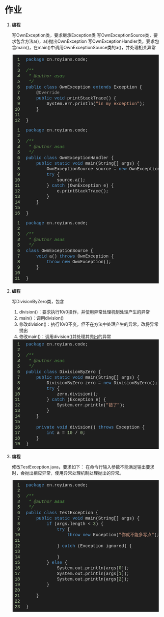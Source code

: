 # 作业

1. **编程**

    写OwnException类，要求继承Exception类
    写OwnExceptionSource类，要求包含方法a()，a()抛出OwnException
    写OwnExceptionHandler类，要求包含main()，在main()中调用OwnExceptionSource类的a()，并处理相关异常

    <div class="output_wrapper mdui-center" id="output_wrapper_id" style="font-size: 16px; color: rgb(62, 62, 62); line-height: 1.6; word-spacing: 0px; letter-spacing: 0px; font-family: 'Helvetica Neue', Helvetica, 'Hiragino Sans GB', 'Microsoft YaHei', Arial, sans-serif; background-image: linear-gradient(90deg, rgba(250, 255, 255, 0.05) 3%, rgba(250, 255, 255, 0) 3%), linear-gradient(360deg, rgba(250, 255, 255, 0.05) 3%, rgba(255, 255, 255, 0) 3%); background-size: 20px 20px; background-position: center center;"><pre style="font-size: inherit; color: inherit; line-height: inherit; margin: 0px; padding: 0px;"><code class="java language-java hljs" style="overflow-wrap: break-word; margin: 0px 2px; line-height: 18px; font-size: 14px; font-weight: normal; word-spacing: 0px; letter-spacing: 0px; font-family: Consolas, Inconsolata, Courier, monospace; border-radius: 0px; overflow-x: auto; padding: 0.5em; background: rgb(30, 30, 30); color: rgb(220, 220, 220); white-space: pre !important; word-wrap: normal !important; word-break: normal !important; overflow: auto !important; display: -webkit-box !important;"><span class="linenum hljs-number" style="font-size: inherit; line-height: inherit; margin: 0px; padding: 0px; color: rgb(184, 215, 163); padding-right: 20px; word-spacing: 0px; word-wrap: inherit !important; word-break: inherit !important;"> 1</span><span class="hljs-keyword" style="font-size: inherit; line-height: inherit; margin: 0px; padding: 0px; color: rgb(86, 156, 214); word-wrap: inherit !important; word-break: inherit !important;">package</span>&nbsp;cn.royians.code;<br><span class="linenum hljs-number" style="font-size: inherit; line-height: inherit; margin: 0px; padding: 0px; color: rgb(184, 215, 163); padding-right: 20px; word-spacing: 0px; word-wrap: inherit !important; word-break: inherit !important;"> 2</span><br><span class="linenum hljs-number" style="font-size: inherit; line-height: inherit; margin: 0px; padding: 0px; color: rgb(184, 215, 163); padding-right: 20px; word-spacing: 0px; word-wrap: inherit !important; word-break: inherit !important;"> 3</span><span class="hljs-comment" style="font-size: inherit; line-height: inherit; margin: 0px; padding: 0px; color: rgb(87, 166, 74); font-style: italic; word-wrap: inherit !important; word-break: inherit !important;">/**<br><span class="linenum hljs-number" style="font-size: inherit; line-height: inherit; margin: 0px; padding: 0px; color: rgb(184, 215, 163); padding-right: 20px; word-spacing: 0px; word-wrap: inherit !important; word-break: inherit !important;"> 4</span>&nbsp;*&nbsp;<span class="hljs-doctag" style="font-size: inherit; line-height: inherit; margin: 0px; padding: 0px; color: rgb(96, 139, 78); word-wrap: inherit !important; word-break: inherit !important;">@author</span>&nbsp;asus<br><span class="linenum hljs-number" style="font-size: inherit; line-height: inherit; margin: 0px; padding: 0px; color: rgb(184, 215, 163); padding-right: 20px; word-spacing: 0px; word-wrap: inherit !important; word-break: inherit !important;"> 5</span>&nbsp;*/</span><br><span class="linenum hljs-number" style="font-size: inherit; line-height: inherit; margin: 0px; padding: 0px; color: rgb(184, 215, 163); padding-right: 20px; word-spacing: 0px; word-wrap: inherit !important; word-break: inherit !important;"> 6</span><span class="hljs-keyword" style="font-size: inherit; line-height: inherit; margin: 0px; padding: 0px; color: rgb(86, 156, 214); word-wrap: inherit !important; word-break: inherit !important;">public</span>&nbsp;<span class="hljs-class" style="font-size: inherit; line-height: inherit; margin: 0px; padding: 0px; color: rgb(184, 215, 163); word-wrap: inherit !important; word-break: inherit !important;"><span class="hljs-keyword" style="font-size: inherit; line-height: inherit; margin: 0px; padding: 0px; color: rgb(86, 156, 214); word-wrap: inherit !important; word-break: inherit !important;">class</span>&nbsp;<span class="hljs-title" style="font-size: inherit; line-height: inherit; margin: 0px; padding: 0px; color: rgb(220, 220, 220); word-wrap: inherit !important; word-break: inherit !important;">OwnException</span>&nbsp;<span class="hljs-keyword" style="font-size: inherit; line-height: inherit; margin: 0px; padding: 0px; color: rgb(86, 156, 214); word-wrap: inherit !important; word-break: inherit !important;">extends</span>&nbsp;<span class="hljs-title" style="font-size: inherit; line-height: inherit; margin: 0px; padding: 0px; color: rgb(220, 220, 220); word-wrap: inherit !important; word-break: inherit !important;">Exception</span>&nbsp;</span>{<br><span class="linenum hljs-number" style="font-size: inherit; line-height: inherit; margin: 0px; padding: 0px; color: rgb(184, 215, 163); padding-right: 20px; word-spacing: 0px; word-wrap: inherit !important; word-break: inherit !important;"> 7</span>&nbsp;&nbsp;&nbsp;&nbsp;<span class="hljs-meta" style="font-size: inherit; line-height: inherit; margin: 0px; padding: 0px; color: rgb(155, 155, 155); word-wrap: inherit !important; word-break: inherit !important;">@Override</span><br><span class="linenum hljs-number" style="font-size: inherit; line-height: inherit; margin: 0px; padding: 0px; color: rgb(184, 215, 163); padding-right: 20px; word-spacing: 0px; word-wrap: inherit !important; word-break: inherit !important;"> 8</span>&nbsp;&nbsp;&nbsp;&nbsp;<span class="hljs-function" style="font-size: inherit; line-height: inherit; margin: 0px; padding: 0px; color: rgb(220, 220, 220); word-wrap: inherit !important; word-break: inherit !important;"><span class="hljs-keyword" style="font-size: inherit; line-height: inherit; margin: 0px; padding: 0px; color: rgb(86, 156, 214); word-wrap: inherit !important; word-break: inherit !important;">public</span>&nbsp;<span class="hljs-keyword" style="font-size: inherit; line-height: inherit; margin: 0px; padding: 0px; color: rgb(86, 156, 214); word-wrap: inherit !important; word-break: inherit !important;">void</span>&nbsp;<span class="hljs-title" style="font-size: inherit; line-height: inherit; margin: 0px; padding: 0px; color: rgb(220, 220, 220); word-wrap: inherit !important; word-break: inherit !important;">printStackTrace</span><span class="hljs-params" style="font-size: inherit; line-height: inherit; margin: 0px; padding: 0px; color: rgb(220, 220, 220); word-wrap: inherit !important; word-break: inherit !important;">()</span>&nbsp;</span>{<br><span class="linenum hljs-number" style="font-size: inherit; line-height: inherit; margin: 0px; padding: 0px; color: rgb(184, 215, 163); padding-right: 20px; word-spacing: 0px; word-wrap: inherit !important; word-break: inherit !important;"> 9</span>&nbsp;&nbsp;&nbsp;&nbsp;&nbsp;&nbsp;&nbsp;&nbsp;System.err.println(<span class="hljs-string" style="font-size: inherit; line-height: inherit; margin: 0px; padding: 0px; color: rgb(214, 157, 133); word-wrap: inherit !important; word-break: inherit !important;">"in&nbsp;my&nbsp;exception"</span>);<br><span class="linenum hljs-number" style="font-size: inherit; line-height: inherit; margin: 0px; padding: 0px; color: rgb(184, 215, 163); padding-right: 20px; word-spacing: 0px; word-wrap: inherit !important; word-break: inherit !important;">10</span>&nbsp;&nbsp;&nbsp;&nbsp;}<br><span class="linenum hljs-number" style="font-size: inherit; line-height: inherit; margin: 0px; padding: 0px; color: rgb(184, 215, 163); padding-right: 20px; word-spacing: 0px; word-wrap: inherit !important; word-break: inherit !important;">11</span><br><span class="linenum hljs-number" style="font-size: inherit; line-height: inherit; margin: 0px; padding: 0px; color: rgb(184, 215, 163); padding-right: 20px; word-spacing: 0px; word-wrap: inherit !important; word-break: inherit !important;">12</span>}<br></code></pre></div>

    <div class="output_wrapper mdui-center" id="output_wrapper_id" style="font-size: 16px; color: rgb(62, 62, 62); line-height: 1.6; word-spacing: 0px; letter-spacing: 0px; font-family: 'Helvetica Neue', Helvetica, 'Hiragino Sans GB', 'Microsoft YaHei', Arial, sans-serif; background-image: linear-gradient(90deg, rgba(250, 255, 255, 0.05) 3%, rgba(250, 255, 255, 0) 3%), linear-gradient(360deg, rgba(250, 255, 255, 0.05) 3%, rgba(255, 255, 255, 0) 3%); background-size: 20px 20px; background-position: center center;"><pre style="font-size: inherit; color: inherit; line-height: inherit; margin: 0px; padding: 0px;"><code class="java language-java hljs" style="overflow-wrap: break-word; margin: 0px 2px; line-height: 18px; font-size: 14px; font-weight: normal; word-spacing: 0px; letter-spacing: 0px; font-family: Consolas, Inconsolata, Courier, monospace; border-radius: 0px; overflow-x: auto; padding: 0.5em; background: rgb(30, 30, 30); color: rgb(220, 220, 220); white-space: pre !important; word-wrap: normal !important; word-break: normal !important; overflow: auto !important; display: -webkit-box !important;"><span class="linenum hljs-number" style="font-size: inherit; line-height: inherit; margin: 0px; padding: 0px; color: rgb(184, 215, 163); padding-right: 20px; word-spacing: 0px; word-wrap: inherit !important; word-break: inherit !important;"> 1</span><span class="hljs-keyword" style="font-size: inherit; line-height: inherit; margin: 0px; padding: 0px; color: rgb(86, 156, 214); word-wrap: inherit !important; word-break: inherit !important;">package</span>&nbsp;cn.royians.code;<br><span class="linenum hljs-number" style="font-size: inherit; line-height: inherit; margin: 0px; padding: 0px; color: rgb(184, 215, 163); padding-right: 20px; word-spacing: 0px; word-wrap: inherit !important; word-break: inherit !important;"> 2</span><br><span class="linenum hljs-number" style="font-size: inherit; line-height: inherit; margin: 0px; padding: 0px; color: rgb(184, 215, 163); padding-right: 20px; word-spacing: 0px; word-wrap: inherit !important; word-break: inherit !important;"> 3</span><span class="hljs-comment" style="font-size: inherit; line-height: inherit; margin: 0px; padding: 0px; color: rgb(87, 166, 74); font-style: italic; word-wrap: inherit !important; word-break: inherit !important;">/**<br><span class="linenum hljs-number" style="font-size: inherit; line-height: inherit; margin: 0px; padding: 0px; color: rgb(184, 215, 163); padding-right: 20px; word-spacing: 0px; word-wrap: inherit !important; word-break: inherit !important;"> 4</span>&nbsp;*&nbsp;<span class="hljs-doctag" style="font-size: inherit; line-height: inherit; margin: 0px; padding: 0px; color: rgb(96, 139, 78); word-wrap: inherit !important; word-break: inherit !important;">@author</span>&nbsp;asus<br><span class="linenum hljs-number" style="font-size: inherit; line-height: inherit; margin: 0px; padding: 0px; color: rgb(184, 215, 163); padding-right: 20px; word-spacing: 0px; word-wrap: inherit !important; word-break: inherit !important;"> 5</span>&nbsp;*/</span><br><span class="linenum hljs-number" style="font-size: inherit; line-height: inherit; margin: 0px; padding: 0px; color: rgb(184, 215, 163); padding-right: 20px; word-spacing: 0px; word-wrap: inherit !important; word-break: inherit !important;"> 6</span><span class="hljs-keyword" style="font-size: inherit; line-height: inherit; margin: 0px; padding: 0px; color: rgb(86, 156, 214); word-wrap: inherit !important; word-break: inherit !important;">public</span>&nbsp;<span class="hljs-class" style="font-size: inherit; line-height: inherit; margin: 0px; padding: 0px; color: rgb(184, 215, 163); word-wrap: inherit !important; word-break: inherit !important;"><span class="hljs-keyword" style="font-size: inherit; line-height: inherit; margin: 0px; padding: 0px; color: rgb(86, 156, 214); word-wrap: inherit !important; word-break: inherit !important;">class</span>&nbsp;<span class="hljs-title" style="font-size: inherit; line-height: inherit; margin: 0px; padding: 0px; color: rgb(220, 220, 220); word-wrap: inherit !important; word-break: inherit !important;">OwnExceptionHandler</span>&nbsp;</span>{<br><span class="linenum hljs-number" style="font-size: inherit; line-height: inherit; margin: 0px; padding: 0px; color: rgb(184, 215, 163); padding-right: 20px; word-spacing: 0px; word-wrap: inherit !important; word-break: inherit !important;"> 7</span>&nbsp;&nbsp;&nbsp;&nbsp;<span class="hljs-function" style="font-size: inherit; line-height: inherit; margin: 0px; padding: 0px; color: rgb(220, 220, 220); word-wrap: inherit !important; word-break: inherit !important;"><span class="hljs-keyword" style="font-size: inherit; line-height: inherit; margin: 0px; padding: 0px; color: rgb(86, 156, 214); word-wrap: inherit !important; word-break: inherit !important;">public</span>&nbsp;<span class="hljs-keyword" style="font-size: inherit; line-height: inherit; margin: 0px; padding: 0px; color: rgb(86, 156, 214); word-wrap: inherit !important; word-break: inherit !important;">static</span>&nbsp;<span class="hljs-keyword" style="font-size: inherit; line-height: inherit; margin: 0px; padding: 0px; color: rgb(86, 156, 214); word-wrap: inherit !important; word-break: inherit !important;">void</span>&nbsp;<span class="hljs-title" style="font-size: inherit; line-height: inherit; margin: 0px; padding: 0px; color: rgb(220, 220, 220); word-wrap: inherit !important; word-break: inherit !important;">main</span><span class="hljs-params" style="font-size: inherit; line-height: inherit; margin: 0px; padding: 0px; color: rgb(220, 220, 220); word-wrap: inherit !important; word-break: inherit !important;">(String[]&nbsp;args)</span>&nbsp;</span>{<br><span class="linenum hljs-number" style="font-size: inherit; line-height: inherit; margin: 0px; padding: 0px; color: rgb(184, 215, 163); padding-right: 20px; word-spacing: 0px; word-wrap: inherit !important; word-break: inherit !important;"> 8</span>&nbsp;&nbsp;&nbsp;&nbsp;&nbsp;&nbsp;&nbsp;&nbsp;OwnExceptionSource&nbsp;source&nbsp;=&nbsp;<span class="hljs-keyword" style="font-size: inherit; line-height: inherit; margin: 0px; padding: 0px; color: rgb(86, 156, 214); word-wrap: inherit !important; word-break: inherit !important;">new</span>&nbsp;OwnExceptionSource();<br><span class="linenum hljs-number" style="font-size: inherit; line-height: inherit; margin: 0px; padding: 0px; color: rgb(184, 215, 163); padding-right: 20px; word-spacing: 0px; word-wrap: inherit !important; word-break: inherit !important;"> 9</span>&nbsp;&nbsp;&nbsp;&nbsp;&nbsp;&nbsp;&nbsp;&nbsp;<span class="hljs-keyword" style="font-size: inherit; line-height: inherit; margin: 0px; padding: 0px; color: rgb(86, 156, 214); word-wrap: inherit !important; word-break: inherit !important;">try</span>&nbsp;{<br><span class="linenum hljs-number" style="font-size: inherit; line-height: inherit; margin: 0px; padding: 0px; color: rgb(184, 215, 163); padding-right: 20px; word-spacing: 0px; word-wrap: inherit !important; word-break: inherit !important;">10</span>&nbsp;&nbsp;&nbsp;&nbsp;&nbsp;&nbsp;&nbsp;&nbsp;&nbsp;&nbsp;&nbsp;&nbsp;source.a();<br><span class="linenum hljs-number" style="font-size: inherit; line-height: inherit; margin: 0px; padding: 0px; color: rgb(184, 215, 163); padding-right: 20px; word-spacing: 0px; word-wrap: inherit !important; word-break: inherit !important;">11</span>&nbsp;&nbsp;&nbsp;&nbsp;&nbsp;&nbsp;&nbsp;&nbsp;}&nbsp;<span class="hljs-keyword" style="font-size: inherit; line-height: inherit; margin: 0px; padding: 0px; color: rgb(86, 156, 214); word-wrap: inherit !important; word-break: inherit !important;">catch</span>&nbsp;(OwnException&nbsp;e)&nbsp;{<br><span class="linenum hljs-number" style="font-size: inherit; line-height: inherit; margin: 0px; padding: 0px; color: rgb(184, 215, 163); padding-right: 20px; word-spacing: 0px; word-wrap: inherit !important; word-break: inherit !important;">12</span>&nbsp;&nbsp;&nbsp;&nbsp;&nbsp;&nbsp;&nbsp;&nbsp;&nbsp;&nbsp;&nbsp;&nbsp;e.printStackTrace();<br><span class="linenum hljs-number" style="font-size: inherit; line-height: inherit; margin: 0px; padding: 0px; color: rgb(184, 215, 163); padding-right: 20px; word-spacing: 0px; word-wrap: inherit !important; word-break: inherit !important;">13</span>&nbsp;&nbsp;&nbsp;&nbsp;&nbsp;&nbsp;&nbsp;&nbsp;}<br><span class="linenum hljs-number" style="font-size: inherit; line-height: inherit; margin: 0px; padding: 0px; color: rgb(184, 215, 163); padding-right: 20px; word-spacing: 0px; word-wrap: inherit !important; word-break: inherit !important;">14</span>&nbsp;&nbsp;&nbsp;&nbsp;}<br><span class="linenum hljs-number" style="font-size: inherit; line-height: inherit; margin: 0px; padding: 0px; color: rgb(184, 215, 163); padding-right: 20px; word-spacing: 0px; word-wrap: inherit !important; word-break: inherit !important;">15</span><br><span class="linenum hljs-number" style="font-size: inherit; line-height: inherit; margin: 0px; padding: 0px; color: rgb(184, 215, 163); padding-right: 20px; word-spacing: 0px; word-wrap: inherit !important; word-break: inherit !important;">16</span>}<br></code></pre></div>

    <div class="output_wrapper mdui-center" id="output_wrapper_id" style="font-size: 16px; color: rgb(62, 62, 62); line-height: 1.6; word-spacing: 0px; letter-spacing: 0px; font-family: 'Helvetica Neue', Helvetica, 'Hiragino Sans GB', 'Microsoft YaHei', Arial, sans-serif; background-image: linear-gradient(90deg, rgba(250, 255, 255, 0.05) 3%, rgba(250, 255, 255, 0) 3%), linear-gradient(360deg, rgba(250, 255, 255, 0.05) 3%, rgba(255, 255, 255, 0) 3%); background-size: 20px 20px; background-position: center center;"><pre style="font-size: inherit; color: inherit; line-height: inherit; margin: 0px; padding: 0px;"><code class="java language-java hljs" style="overflow-wrap: break-word; margin: 0px 2px; line-height: 18px; font-size: 14px; font-weight: normal; word-spacing: 0px; letter-spacing: 0px; font-family: Consolas, Inconsolata, Courier, monospace; border-radius: 0px; overflow-x: auto; padding: 0.5em; background: rgb(30, 30, 30); color: rgb(220, 220, 220); white-space: pre !important; word-wrap: normal !important; word-break: normal !important; overflow: auto !important; display: -webkit-box !important;"><span class="linenum hljs-number" style="font-size: inherit; line-height: inherit; margin: 0px; padding: 0px; color: rgb(184, 215, 163); padding-right: 20px; word-spacing: 0px; word-wrap: inherit !important; word-break: inherit !important;"> 1</span><span class="hljs-keyword" style="font-size: inherit; line-height: inherit; margin: 0px; padding: 0px; color: rgb(86, 156, 214); word-wrap: inherit !important; word-break: inherit !important;">package</span>&nbsp;cn.royians.code;<br><span class="linenum hljs-number" style="font-size: inherit; line-height: inherit; margin: 0px; padding: 0px; color: rgb(184, 215, 163); padding-right: 20px; word-spacing: 0px; word-wrap: inherit !important; word-break: inherit !important;"> 2</span><br><span class="linenum hljs-number" style="font-size: inherit; line-height: inherit; margin: 0px; padding: 0px; color: rgb(184, 215, 163); padding-right: 20px; word-spacing: 0px; word-wrap: inherit !important; word-break: inherit !important;"> 3</span><span class="hljs-comment" style="font-size: inherit; line-height: inherit; margin: 0px; padding: 0px; color: rgb(87, 166, 74); font-style: italic; word-wrap: inherit !important; word-break: inherit !important;">/**<br><span class="linenum hljs-number" style="font-size: inherit; line-height: inherit; margin: 0px; padding: 0px; color: rgb(184, 215, 163); padding-right: 20px; word-spacing: 0px; word-wrap: inherit !important; word-break: inherit !important;"> 4</span>&nbsp;*&nbsp;<span class="hljs-doctag" style="font-size: inherit; line-height: inherit; margin: 0px; padding: 0px; color: rgb(96, 139, 78); word-wrap: inherit !important; word-break: inherit !important;">@author</span>&nbsp;asus<br><span class="linenum hljs-number" style="font-size: inherit; line-height: inherit; margin: 0px; padding: 0px; color: rgb(184, 215, 163); padding-right: 20px; word-spacing: 0px; word-wrap: inherit !important; word-break: inherit !important;"> 5</span>&nbsp;*/</span><br><span class="linenum hljs-number" style="font-size: inherit; line-height: inherit; margin: 0px; padding: 0px; color: rgb(184, 215, 163); padding-right: 20px; word-spacing: 0px; word-wrap: inherit !important; word-break: inherit !important;"> 6</span><span class="hljs-class" style="font-size: inherit; line-height: inherit; margin: 0px; padding: 0px; color: rgb(184, 215, 163); word-wrap: inherit !important; word-break: inherit !important;"><span class="hljs-keyword" style="font-size: inherit; line-height: inherit; margin: 0px; padding: 0px; color: rgb(86, 156, 214); word-wrap: inherit !important; word-break: inherit !important;">class</span>&nbsp;<span class="hljs-title" style="font-size: inherit; line-height: inherit; margin: 0px; padding: 0px; color: rgb(220, 220, 220); word-wrap: inherit !important; word-break: inherit !important;">OwnExceptionSource</span>&nbsp;</span>{<br><span class="linenum hljs-number" style="font-size: inherit; line-height: inherit; margin: 0px; padding: 0px; color: rgb(184, 215, 163); padding-right: 20px; word-spacing: 0px; word-wrap: inherit !important; word-break: inherit !important;"> 7</span>&nbsp;&nbsp;&nbsp;&nbsp;<span class="hljs-function" style="font-size: inherit; line-height: inherit; margin: 0px; padding: 0px; color: rgb(220, 220, 220); word-wrap: inherit !important; word-break: inherit !important;"><span class="hljs-keyword" style="font-size: inherit; line-height: inherit; margin: 0px; padding: 0px; color: rgb(86, 156, 214); word-wrap: inherit !important; word-break: inherit !important;">void</span>&nbsp;<span class="hljs-title" style="font-size: inherit; line-height: inherit; margin: 0px; padding: 0px; color: rgb(220, 220, 220); word-wrap: inherit !important; word-break: inherit !important;">a</span><span class="hljs-params" style="font-size: inherit; line-height: inherit; margin: 0px; padding: 0px; color: rgb(220, 220, 220); word-wrap: inherit !important; word-break: inherit !important;">()</span>&nbsp;<span class="hljs-keyword" style="font-size: inherit; line-height: inherit; margin: 0px; padding: 0px; color: rgb(86, 156, 214); word-wrap: inherit !important; word-break: inherit !important;">throws</span>&nbsp;OwnException&nbsp;</span>{<br><span class="linenum hljs-number" style="font-size: inherit; line-height: inherit; margin: 0px; padding: 0px; color: rgb(184, 215, 163); padding-right: 20px; word-spacing: 0px; word-wrap: inherit !important; word-break: inherit !important;"> 8</span>&nbsp;&nbsp;&nbsp;&nbsp;&nbsp;&nbsp;&nbsp;&nbsp;<span class="hljs-keyword" style="font-size: inherit; line-height: inherit; margin: 0px; padding: 0px; color: rgb(86, 156, 214); word-wrap: inherit !important; word-break: inherit !important;">throw</span>&nbsp;<span class="hljs-keyword" style="font-size: inherit; line-height: inherit; margin: 0px; padding: 0px; color: rgb(86, 156, 214); word-wrap: inherit !important; word-break: inherit !important;">new</span>&nbsp;OwnException();<br><span class="linenum hljs-number" style="font-size: inherit; line-height: inherit; margin: 0px; padding: 0px; color: rgb(184, 215, 163); padding-right: 20px; word-spacing: 0px; word-wrap: inherit !important; word-break: inherit !important;"> 9</span>&nbsp;&nbsp;&nbsp;&nbsp;}<br><span class="linenum hljs-number" style="font-size: inherit; line-height: inherit; margin: 0px; padding: 0px; color: rgb(184, 215, 163); padding-right: 20px; word-spacing: 0px; word-wrap: inherit !important; word-break: inherit !important;">10</span><br><span class="linenum hljs-number" style="font-size: inherit; line-height: inherit; margin: 0px; padding: 0px; color: rgb(184, 215, 163); padding-right: 20px; word-spacing: 0px; word-wrap: inherit !important; word-break: inherit !important;">11</span>}<br></code></pre></div>

2. **编程**

    写DivisionByZero类，包含
    1. division()：要求执行10/0操作，并使用异常处理机制处理产生的异常
    2. main()：调用division()
    3. 修改division()：执行10/0不变，但不在方法中处理产生的异常，改将异常抛出
    4. 修改main()：调用division()并处理其抛出的异常

    <div class="output_wrapper mdui-center" id="output_wrapper_id" style="font-size: 16px; color: rgb(62, 62, 62); line-height: 1.6; word-spacing: 0px; letter-spacing: 0px; font-family: 'Helvetica Neue', Helvetica, 'Hiragino Sans GB', 'Microsoft YaHei', Arial, sans-serif; background-image: linear-gradient(90deg, rgba(250, 255, 255, 0.05) 3%, rgba(250, 255, 255, 0) 3%), linear-gradient(360deg, rgba(250, 255, 255, 0.05) 3%, rgba(255, 255, 255, 0) 3%); background-size: 20px 20px; background-position: center center;"><pre style="font-size: inherit; color: inherit; line-height: inherit; margin: 0px; padding: 0px;"><code class="java language-java hljs" style="overflow-wrap: break-word; margin: 0px 2px; line-height: 18px; font-size: 14px; font-weight: normal; word-spacing: 0px; letter-spacing: 0px; font-family: Consolas, Inconsolata, Courier, monospace; border-radius: 0px; overflow-x: auto; padding: 0.5em; background: rgb(30, 30, 30); color: rgb(220, 220, 220); white-space: pre !important; word-wrap: normal !important; word-break: normal !important; overflow: auto !important; display: -webkit-box !important;"><span class="linenum hljs-number" style="font-size: inherit; line-height: inherit; margin: 0px; padding: 0px; color: rgb(184, 215, 163); padding-right: 20px; word-spacing: 0px; word-wrap: inherit !important; word-break: inherit !important;"> 1</span><span class="hljs-keyword" style="font-size: inherit; line-height: inherit; margin: 0px; padding: 0px; color: rgb(86, 156, 214); word-wrap: inherit !important; word-break: inherit !important;">package</span>&nbsp;cn.royians.code;<br><span class="linenum hljs-number" style="font-size: inherit; line-height: inherit; margin: 0px; padding: 0px; color: rgb(184, 215, 163); padding-right: 20px; word-spacing: 0px; word-wrap: inherit !important; word-break: inherit !important;"> 2</span><br><span class="linenum hljs-number" style="font-size: inherit; line-height: inherit; margin: 0px; padding: 0px; color: rgb(184, 215, 163); padding-right: 20px; word-spacing: 0px; word-wrap: inherit !important; word-break: inherit !important;"> 3</span><span class="hljs-comment" style="font-size: inherit; line-height: inherit; margin: 0px; padding: 0px; color: rgb(87, 166, 74); font-style: italic; word-wrap: inherit !important; word-break: inherit !important;">/**<br><span class="linenum hljs-number" style="font-size: inherit; line-height: inherit; margin: 0px; padding: 0px; color: rgb(184, 215, 163); padding-right: 20px; word-spacing: 0px; word-wrap: inherit !important; word-break: inherit !important;"> 4</span>&nbsp;*&nbsp;<span class="hljs-doctag" style="font-size: inherit; line-height: inherit; margin: 0px; padding: 0px; color: rgb(96, 139, 78); word-wrap: inherit !important; word-break: inherit !important;">@author</span>&nbsp;asus<br><span class="linenum hljs-number" style="font-size: inherit; line-height: inherit; margin: 0px; padding: 0px; color: rgb(184, 215, 163); padding-right: 20px; word-spacing: 0px; word-wrap: inherit !important; word-break: inherit !important;"> 5</span>&nbsp;*/</span><br><span class="linenum hljs-number" style="font-size: inherit; line-height: inherit; margin: 0px; padding: 0px; color: rgb(184, 215, 163); padding-right: 20px; word-spacing: 0px; word-wrap: inherit !important; word-break: inherit !important;"> 6</span><span class="hljs-keyword" style="font-size: inherit; line-height: inherit; margin: 0px; padding: 0px; color: rgb(86, 156, 214); word-wrap: inherit !important; word-break: inherit !important;">public</span>&nbsp;<span class="hljs-class" style="font-size: inherit; line-height: inherit; margin: 0px; padding: 0px; color: rgb(184, 215, 163); word-wrap: inherit !important; word-break: inherit !important;"><span class="hljs-keyword" style="font-size: inherit; line-height: inherit; margin: 0px; padding: 0px; color: rgb(86, 156, 214); word-wrap: inherit !important; word-break: inherit !important;">class</span>&nbsp;<span class="hljs-title" style="font-size: inherit; line-height: inherit; margin: 0px; padding: 0px; color: rgb(220, 220, 220); word-wrap: inherit !important; word-break: inherit !important;">DivisionByZero</span>&nbsp;</span>{<br><span class="linenum hljs-number" style="font-size: inherit; line-height: inherit; margin: 0px; padding: 0px; color: rgb(184, 215, 163); padding-right: 20px; word-spacing: 0px; word-wrap: inherit !important; word-break: inherit !important;"> 7</span>&nbsp;&nbsp;&nbsp;&nbsp;<span class="hljs-function" style="font-size: inherit; line-height: inherit; margin: 0px; padding: 0px; color: rgb(220, 220, 220); word-wrap: inherit !important; word-break: inherit !important;"><span class="hljs-keyword" style="font-size: inherit; line-height: inherit; margin: 0px; padding: 0px; color: rgb(86, 156, 214); word-wrap: inherit !important; word-break: inherit !important;">public</span>&nbsp;<span class="hljs-keyword" style="font-size: inherit; line-height: inherit; margin: 0px; padding: 0px; color: rgb(86, 156, 214); word-wrap: inherit !important; word-break: inherit !important;">static</span>&nbsp;<span class="hljs-keyword" style="font-size: inherit; line-height: inherit; margin: 0px; padding: 0px; color: rgb(86, 156, 214); word-wrap: inherit !important; word-break: inherit !important;">void</span>&nbsp;<span class="hljs-title" style="font-size: inherit; line-height: inherit; margin: 0px; padding: 0px; color: rgb(220, 220, 220); word-wrap: inherit !important; word-break: inherit !important;">main</span><span class="hljs-params" style="font-size: inherit; line-height: inherit; margin: 0px; padding: 0px; color: rgb(220, 220, 220); word-wrap: inherit !important; word-break: inherit !important;">(String[]&nbsp;args)</span>&nbsp;</span>{<br><span class="linenum hljs-number" style="font-size: inherit; line-height: inherit; margin: 0px; padding: 0px; color: rgb(184, 215, 163); padding-right: 20px; word-spacing: 0px; word-wrap: inherit !important; word-break: inherit !important;"> 8</span>&nbsp;&nbsp;&nbsp;&nbsp;&nbsp;&nbsp;&nbsp;&nbsp;DivisionByZero&nbsp;zero&nbsp;=&nbsp;<span class="hljs-keyword" style="font-size: inherit; line-height: inherit; margin: 0px; padding: 0px; color: rgb(86, 156, 214); word-wrap: inherit !important; word-break: inherit !important;">new</span>&nbsp;DivisionByZero();<br><span class="linenum hljs-number" style="font-size: inherit; line-height: inherit; margin: 0px; padding: 0px; color: rgb(184, 215, 163); padding-right: 20px; word-spacing: 0px; word-wrap: inherit !important; word-break: inherit !important;"> 9</span>&nbsp;&nbsp;&nbsp;&nbsp;&nbsp;&nbsp;&nbsp;&nbsp;<span class="hljs-keyword" style="font-size: inherit; line-height: inherit; margin: 0px; padding: 0px; color: rgb(86, 156, 214); word-wrap: inherit !important; word-break: inherit !important;">try</span>&nbsp;{<br><span class="linenum hljs-number" style="font-size: inherit; line-height: inherit; margin: 0px; padding: 0px; color: rgb(184, 215, 163); padding-right: 20px; word-spacing: 0px; word-wrap: inherit !important; word-break: inherit !important;">10</span>&nbsp;&nbsp;&nbsp;&nbsp;&nbsp;&nbsp;&nbsp;&nbsp;&nbsp;&nbsp;&nbsp;&nbsp;zero.division();<br><span class="linenum hljs-number" style="font-size: inherit; line-height: inherit; margin: 0px; padding: 0px; color: rgb(184, 215, 163); padding-right: 20px; word-spacing: 0px; word-wrap: inherit !important; word-break: inherit !important;">11</span>&nbsp;&nbsp;&nbsp;&nbsp;&nbsp;&nbsp;&nbsp;&nbsp;}&nbsp;<span class="hljs-keyword" style="font-size: inherit; line-height: inherit; margin: 0px; padding: 0px; color: rgb(86, 156, 214); word-wrap: inherit !important; word-break: inherit !important;">catch</span>&nbsp;(Exception&nbsp;e)&nbsp;{<br><span class="linenum hljs-number" style="font-size: inherit; line-height: inherit; margin: 0px; padding: 0px; color: rgb(184, 215, 163); padding-right: 20px; word-spacing: 0px; word-wrap: inherit !important; word-break: inherit !important;">12</span>&nbsp;&nbsp;&nbsp;&nbsp;&nbsp;&nbsp;&nbsp;&nbsp;&nbsp;&nbsp;&nbsp;&nbsp;System.err.println(<span class="hljs-string" style="font-size: inherit; line-height: inherit; margin: 0px; padding: 0px; color: rgb(214, 157, 133); word-wrap: inherit !important; word-break: inherit !important;">"错了"</span>);<br><span class="linenum hljs-number" style="font-size: inherit; line-height: inherit; margin: 0px; padding: 0px; color: rgb(184, 215, 163); padding-right: 20px; word-spacing: 0px; word-wrap: inherit !important; word-break: inherit !important;">13</span>&nbsp;&nbsp;&nbsp;&nbsp;&nbsp;&nbsp;&nbsp;&nbsp;}<br><span class="linenum hljs-number" style="font-size: inherit; line-height: inherit; margin: 0px; padding: 0px; color: rgb(184, 215, 163); padding-right: 20px; word-spacing: 0px; word-wrap: inherit !important; word-break: inherit !important;">14</span>&nbsp;&nbsp;&nbsp;&nbsp;}<br><span class="linenum hljs-number" style="font-size: inherit; line-height: inherit; margin: 0px; padding: 0px; color: rgb(184, 215, 163); padding-right: 20px; word-spacing: 0px; word-wrap: inherit !important; word-break: inherit !important;">15</span><br><span class="linenum hljs-number" style="font-size: inherit; line-height: inherit; margin: 0px; padding: 0px; color: rgb(184, 215, 163); padding-right: 20px; word-spacing: 0px; word-wrap: inherit !important; word-break: inherit !important;">16</span>&nbsp;&nbsp;&nbsp;&nbsp;<span class="hljs-function" style="font-size: inherit; line-height: inherit; margin: 0px; padding: 0px; color: rgb(220, 220, 220); word-wrap: inherit !important; word-break: inherit !important;"><span class="hljs-keyword" style="font-size: inherit; line-height: inherit; margin: 0px; padding: 0px; color: rgb(86, 156, 214); word-wrap: inherit !important; word-break: inherit !important;">private</span>&nbsp;<span class="hljs-keyword" style="font-size: inherit; line-height: inherit; margin: 0px; padding: 0px; color: rgb(86, 156, 214); word-wrap: inherit !important; word-break: inherit !important;">void</span>&nbsp;<span class="hljs-title" style="font-size: inherit; line-height: inherit; margin: 0px; padding: 0px; color: rgb(220, 220, 220); word-wrap: inherit !important; word-break: inherit !important;">division</span><span class="hljs-params" style="font-size: inherit; line-height: inherit; margin: 0px; padding: 0px; color: rgb(220, 220, 220); word-wrap: inherit !important; word-break: inherit !important;">()</span>&nbsp;<span class="hljs-keyword" style="font-size: inherit; line-height: inherit; margin: 0px; padding: 0px; color: rgb(86, 156, 214); word-wrap: inherit !important; word-break: inherit !important;">throws</span>&nbsp;Exception&nbsp;</span>{<br><span class="linenum hljs-number" style="font-size: inherit; line-height: inherit; margin: 0px; padding: 0px; color: rgb(184, 215, 163); padding-right: 20px; word-spacing: 0px; word-wrap: inherit !important; word-break: inherit !important;">17</span>&nbsp;&nbsp;&nbsp;&nbsp;&nbsp;&nbsp;&nbsp;&nbsp;<span class="hljs-keyword" style="font-size: inherit; line-height: inherit; margin: 0px; padding: 0px; color: rgb(86, 156, 214); word-wrap: inherit !important; word-break: inherit !important;">int</span>&nbsp;a&nbsp;=&nbsp;<span class="hljs-number" style="font-size: inherit; line-height: inherit; margin: 0px; padding: 0px; color: rgb(184, 215, 163); word-wrap: inherit !important; word-break: inherit !important;">10</span>&nbsp;/&nbsp;<span class="hljs-number" style="font-size: inherit; line-height: inherit; margin: 0px; padding: 0px; color: rgb(184, 215, 163); word-wrap: inherit !important; word-break: inherit !important;">0</span>;<br><span class="linenum hljs-number" style="font-size: inherit; line-height: inherit; margin: 0px; padding: 0px; color: rgb(184, 215, 163); padding-right: 20px; word-spacing: 0px; word-wrap: inherit !important; word-break: inherit !important;">18</span>&nbsp;&nbsp;&nbsp;&nbsp;}<br><span class="linenum hljs-number" style="font-size: inherit; line-height: inherit; margin: 0px; padding: 0px; color: rgb(184, 215, 163); padding-right: 20px; word-spacing: 0px; word-wrap: inherit !important; word-break: inherit !important;">19</span>}<br></code></pre></div>

3. **编程**

    修改TestException.java，要求如下：
    在命令行输入参数不能满足输出要求时，会抛出相应异常，使用异常处理机制处理抛出的异常。

    <div class="output_wrapper mdui-center" id="output_wrapper_id" style="font-size: 16px; color: rgb(62, 62, 62); line-height: 1.6; word-spacing: 0px; letter-spacing: 0px; font-family: 'Helvetica Neue', Helvetica, 'Hiragino Sans GB', 'Microsoft YaHei', Arial, sans-serif; background-image: linear-gradient(90deg, rgba(250, 255, 255, 0.05) 3%, rgba(250, 255, 255, 0) 3%), linear-gradient(360deg, rgba(250, 255, 255, 0.05) 3%, rgba(255, 255, 255, 0) 3%); background-size: 20px 20px; background-position: center center;"><pre style="font-size: inherit; color: inherit; line-height: inherit; margin: 0px; padding: 0px;"><code class="java language-java hljs" style="overflow-wrap: break-word; margin: 0px 2px; line-height: 18px; font-size: 14px; font-weight: normal; word-spacing: 0px; letter-spacing: 0px; font-family: Consolas, Inconsolata, Courier, monospace; border-radius: 0px; overflow-x: auto; padding: 0.5em; background: rgb(30, 30, 30); color: rgb(220, 220, 220); white-space: pre !important; word-wrap: normal !important; word-break: normal !important; overflow: auto !important; display: -webkit-box !important;"><span class="linenum hljs-number" style="font-size: inherit; line-height: inherit; margin: 0px; padding: 0px; color: rgb(184, 215, 163); padding-right: 20px; word-spacing: 0px; word-wrap: inherit !important; word-break: inherit !important;"> 1</span><span class="hljs-keyword" style="font-size: inherit; line-height: inherit; margin: 0px; padding: 0px; color: rgb(86, 156, 214); word-wrap: inherit !important; word-break: inherit !important;">package</span>&nbsp;cn.royians.code;<br><span class="linenum hljs-number" style="font-size: inherit; line-height: inherit; margin: 0px; padding: 0px; color: rgb(184, 215, 163); padding-right: 20px; word-spacing: 0px; word-wrap: inherit !important; word-break: inherit !important;"> 2</span><br><span class="linenum hljs-number" style="font-size: inherit; line-height: inherit; margin: 0px; padding: 0px; color: rgb(184, 215, 163); padding-right: 20px; word-spacing: 0px; word-wrap: inherit !important; word-break: inherit !important;"> 3</span><span class="hljs-comment" style="font-size: inherit; line-height: inherit; margin: 0px; padding: 0px; color: rgb(87, 166, 74); font-style: italic; word-wrap: inherit !important; word-break: inherit !important;">/**<br><span class="linenum hljs-number" style="font-size: inherit; line-height: inherit; margin: 0px; padding: 0px; color: rgb(184, 215, 163); padding-right: 20px; word-spacing: 0px; word-wrap: inherit !important; word-break: inherit !important;"> 4</span>&nbsp;*&nbsp;<span class="hljs-doctag" style="font-size: inherit; line-height: inherit; margin: 0px; padding: 0px; color: rgb(96, 139, 78); word-wrap: inherit !important; word-break: inherit !important;">@author</span>&nbsp;asus<br><span class="linenum hljs-number" style="font-size: inherit; line-height: inherit; margin: 0px; padding: 0px; color: rgb(184, 215, 163); padding-right: 20px; word-spacing: 0px; word-wrap: inherit !important; word-break: inherit !important;"> 5</span>&nbsp;*/</span><br><span class="linenum hljs-number" style="font-size: inherit; line-height: inherit; margin: 0px; padding: 0px; color: rgb(184, 215, 163); padding-right: 20px; word-spacing: 0px; word-wrap: inherit !important; word-break: inherit !important;"> 6</span><span class="hljs-keyword" style="font-size: inherit; line-height: inherit; margin: 0px; padding: 0px; color: rgb(86, 156, 214); word-wrap: inherit !important; word-break: inherit !important;">public</span>&nbsp;<span class="hljs-class" style="font-size: inherit; line-height: inherit; margin: 0px; padding: 0px; color: rgb(184, 215, 163); word-wrap: inherit !important; word-break: inherit !important;"><span class="hljs-keyword" style="font-size: inherit; line-height: inherit; margin: 0px; padding: 0px; color: rgb(86, 156, 214); word-wrap: inherit !important; word-break: inherit !important;">class</span>&nbsp;<span class="hljs-title" style="font-size: inherit; line-height: inherit; margin: 0px; padding: 0px; color: rgb(220, 220, 220); word-wrap: inherit !important; word-break: inherit !important;">TestException</span>&nbsp;</span>{<br><span class="linenum hljs-number" style="font-size: inherit; line-height: inherit; margin: 0px; padding: 0px; color: rgb(184, 215, 163); padding-right: 20px; word-spacing: 0px; word-wrap: inherit !important; word-break: inherit !important;"> 7</span>&nbsp;&nbsp;&nbsp;&nbsp;<span class="hljs-function" style="font-size: inherit; line-height: inherit; margin: 0px; padding: 0px; color: rgb(220, 220, 220); word-wrap: inherit !important; word-break: inherit !important;"><span class="hljs-keyword" style="font-size: inherit; line-height: inherit; margin: 0px; padding: 0px; color: rgb(86, 156, 214); word-wrap: inherit !important; word-break: inherit !important;">public</span>&nbsp;<span class="hljs-keyword" style="font-size: inherit; line-height: inherit; margin: 0px; padding: 0px; color: rgb(86, 156, 214); word-wrap: inherit !important; word-break: inherit !important;">static</span>&nbsp;<span class="hljs-keyword" style="font-size: inherit; line-height: inherit; margin: 0px; padding: 0px; color: rgb(86, 156, 214); word-wrap: inherit !important; word-break: inherit !important;">void</span>&nbsp;<span class="hljs-title" style="font-size: inherit; line-height: inherit; margin: 0px; padding: 0px; color: rgb(220, 220, 220); word-wrap: inherit !important; word-break: inherit !important;">main</span><span class="hljs-params" style="font-size: inherit; line-height: inherit; margin: 0px; padding: 0px; color: rgb(220, 220, 220); word-wrap: inherit !important; word-break: inherit !important;">(String[]&nbsp;args)</span>&nbsp;</span>{<br><span class="linenum hljs-number" style="font-size: inherit; line-height: inherit; margin: 0px; padding: 0px; color: rgb(184, 215, 163); padding-right: 20px; word-spacing: 0px; word-wrap: inherit !important; word-break: inherit !important;"> 8</span>&nbsp;&nbsp;&nbsp;&nbsp;&nbsp;&nbsp;&nbsp;&nbsp;<span class="hljs-keyword" style="font-size: inherit; line-height: inherit; margin: 0px; padding: 0px; color: rgb(86, 156, 214); word-wrap: inherit !important; word-break: inherit !important;">if</span>&nbsp;(args.length&nbsp;&lt;&nbsp;<span class="hljs-number" style="font-size: inherit; line-height: inherit; margin: 0px; padding: 0px; color: rgb(184, 215, 163); word-wrap: inherit !important; word-break: inherit !important;">3</span>)&nbsp;{<br><span class="linenum hljs-number" style="font-size: inherit; line-height: inherit; margin: 0px; padding: 0px; color: rgb(184, 215, 163); padding-right: 20px; word-spacing: 0px; word-wrap: inherit !important; word-break: inherit !important;"> 9</span>&nbsp;&nbsp;&nbsp;&nbsp;&nbsp;&nbsp;&nbsp;&nbsp;&nbsp;&nbsp;&nbsp;&nbsp;<span class="hljs-keyword" style="font-size: inherit; line-height: inherit; margin: 0px; padding: 0px; color: rgb(86, 156, 214); word-wrap: inherit !important; word-break: inherit !important;">try</span>&nbsp;{<br><span class="linenum hljs-number" style="font-size: inherit; line-height: inherit; margin: 0px; padding: 0px; color: rgb(184, 215, 163); padding-right: 20px; word-spacing: 0px; word-wrap: inherit !important; word-break: inherit !important;">10</span>&nbsp;&nbsp;&nbsp;&nbsp;&nbsp;&nbsp;&nbsp;&nbsp;&nbsp;&nbsp;&nbsp;&nbsp;&nbsp;&nbsp;&nbsp;&nbsp;<span class="hljs-keyword" style="font-size: inherit; line-height: inherit; margin: 0px; padding: 0px; color: rgb(86, 156, 214); word-wrap: inherit !important; word-break: inherit !important;">throw</span>&nbsp;<span class="hljs-keyword" style="font-size: inherit; line-height: inherit; margin: 0px; padding: 0px; color: rgb(86, 156, 214); word-wrap: inherit !important; word-break: inherit !important;">new</span>&nbsp;Exception(<span class="hljs-string" style="font-size: inherit; line-height: inherit; margin: 0px; padding: 0px; color: rgb(214, 157, 133); word-wrap: inherit !important; word-break: inherit !important;">"你就不能多写点"</span>);<br><span class="linenum hljs-number" style="font-size: inherit; line-height: inherit; margin: 0px; padding: 0px; color: rgb(184, 215, 163); padding-right: 20px; word-spacing: 0px; word-wrap: inherit !important; word-break: inherit !important;">11</span><br><span class="linenum hljs-number" style="font-size: inherit; line-height: inherit; margin: 0px; padding: 0px; color: rgb(184, 215, 163); padding-right: 20px; word-spacing: 0px; word-wrap: inherit !important; word-break: inherit !important;">12</span>&nbsp;&nbsp;&nbsp;&nbsp;&nbsp;&nbsp;&nbsp;&nbsp;&nbsp;&nbsp;&nbsp;&nbsp;}&nbsp;<span class="hljs-keyword" style="font-size: inherit; line-height: inherit; margin: 0px; padding: 0px; color: rgb(86, 156, 214); word-wrap: inherit !important; word-break: inherit !important;">catch</span>&nbsp;(Exception&nbsp;ignored)&nbsp;{<br><span class="linenum hljs-number" style="font-size: inherit; line-height: inherit; margin: 0px; padding: 0px; color: rgb(184, 215, 163); padding-right: 20px; word-spacing: 0px; word-wrap: inherit !important; word-break: inherit !important;">13</span><br><span class="linenum hljs-number" style="font-size: inherit; line-height: inherit; margin: 0px; padding: 0px; color: rgb(184, 215, 163); padding-right: 20px; word-spacing: 0px; word-wrap: inherit !important; word-break: inherit !important;">14</span>&nbsp;&nbsp;&nbsp;&nbsp;&nbsp;&nbsp;&nbsp;&nbsp;&nbsp;&nbsp;&nbsp;&nbsp;}<br><span class="linenum hljs-number" style="font-size: inherit; line-height: inherit; margin: 0px; padding: 0px; color: rgb(184, 215, 163); padding-right: 20px; word-spacing: 0px; word-wrap: inherit !important; word-break: inherit !important;">15</span>&nbsp;&nbsp;&nbsp;&nbsp;&nbsp;&nbsp;&nbsp;&nbsp;}&nbsp;<span class="hljs-keyword" style="font-size: inherit; line-height: inherit; margin: 0px; padding: 0px; color: rgb(86, 156, 214); word-wrap: inherit !important; word-break: inherit !important;">else</span>&nbsp;{<br><span class="linenum hljs-number" style="font-size: inherit; line-height: inherit; margin: 0px; padding: 0px; color: rgb(184, 215, 163); padding-right: 20px; word-spacing: 0px; word-wrap: inherit !important; word-break: inherit !important;">16</span>&nbsp;&nbsp;&nbsp;&nbsp;&nbsp;&nbsp;&nbsp;&nbsp;&nbsp;&nbsp;&nbsp;&nbsp;System.out.println(args[<span class="hljs-number" style="font-size: inherit; line-height: inherit; margin: 0px; padding: 0px; color: rgb(184, 215, 163); word-wrap: inherit !important; word-break: inherit !important;">0</span>]);<br><span class="linenum hljs-number" style="font-size: inherit; line-height: inherit; margin: 0px; padding: 0px; color: rgb(184, 215, 163); padding-right: 20px; word-spacing: 0px; word-wrap: inherit !important; word-break: inherit !important;">17</span>&nbsp;&nbsp;&nbsp;&nbsp;&nbsp;&nbsp;&nbsp;&nbsp;&nbsp;&nbsp;&nbsp;&nbsp;System.out.println(args[<span class="hljs-number" style="font-size: inherit; line-height: inherit; margin: 0px; padding: 0px; color: rgb(184, 215, 163); word-wrap: inherit !important; word-break: inherit !important;">1</span>]);<br><span class="linenum hljs-number" style="font-size: inherit; line-height: inherit; margin: 0px; padding: 0px; color: rgb(184, 215, 163); padding-right: 20px; word-spacing: 0px; word-wrap: inherit !important; word-break: inherit !important;">18</span>&nbsp;&nbsp;&nbsp;&nbsp;&nbsp;&nbsp;&nbsp;&nbsp;&nbsp;&nbsp;&nbsp;&nbsp;System.out.println(args[<span class="hljs-number" style="font-size: inherit; line-height: inherit; margin: 0px; padding: 0px; color: rgb(184, 215, 163); word-wrap: inherit !important; word-break: inherit !important;">2</span>]);<br><span class="linenum hljs-number" style="font-size: inherit; line-height: inherit; margin: 0px; padding: 0px; color: rgb(184, 215, 163); padding-right: 20px; word-spacing: 0px; word-wrap: inherit !important; word-break: inherit !important;">19</span>&nbsp;&nbsp;&nbsp;&nbsp;&nbsp;&nbsp;&nbsp;&nbsp;}<br><span class="linenum hljs-number" style="font-size: inherit; line-height: inherit; margin: 0px; padding: 0px; color: rgb(184, 215, 163); padding-right: 20px; word-spacing: 0px; word-wrap: inherit !important; word-break: inherit !important;">20</span><br><span class="linenum hljs-number" style="font-size: inherit; line-height: inherit; margin: 0px; padding: 0px; color: rgb(184, 215, 163); padding-right: 20px; word-spacing: 0px; word-wrap: inherit !important; word-break: inherit !important;">21</span>&nbsp;&nbsp;&nbsp;&nbsp;}<br><span class="linenum hljs-number" style="font-size: inherit; line-height: inherit; margin: 0px; padding: 0px; color: rgb(184, 215, 163); padding-right: 20px; word-spacing: 0px; word-wrap: inherit !important; word-break: inherit !important;">22</span><br><span class="linenum hljs-number" style="font-size: inherit; line-height: inherit; margin: 0px; padding: 0px; color: rgb(184, 215, 163); padding-right: 20px; word-spacing: 0px; word-wrap: inherit !important; word-break: inherit !important;">23</span>}<br></code></pre></div>
